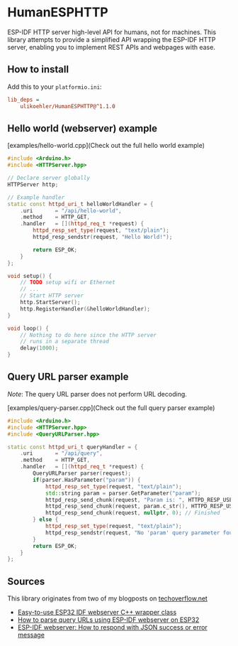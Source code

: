 # HumanESPHTTP
ESP-IDF HTTP server high-level API for humans, not for machines.
This library attempts to provide a simplified API wrapping the ESP-IDF HTTP server,
enabling you to implement REST APIs and webpages with ease.

## How to install

Add this to your `platformio.ini`:

```ini
lib_deps =
    ulikoehler/HumanESPHTTP@^1.1.0
```

## Hello world (webserver) example

[examples/hello-world.cpp](Check out the full hello world example)

```c++
#include <Arduino.h>
#include <HTTPServer.hpp>

// Declare server globally
HTTPServer http;

// Example handler
static const httpd_uri_t helloWorldHandler = {
    .uri       = "/api/hello-world",
    .method    = HTTP_GET,
    .handler   = [](httpd_req_t *request) {
        httpd_resp_set_type(request, "text/plain");
        httpd_resp_sendstr(request, "Hello World!");

        return ESP_OK;
    }
};

void setup() {
    // TODO setup wifi or Ethernet
    // ...
    // Start HTTP server
    http.StartServer();
    http.RegisterHandler(&helloWorldHandler);
}

void loop() {
    // Nothing to do here since the HTTP server
    // runs in a separate thread
    delay(1000);
}
```

## Query URL parser example

*Note*: The query URL parser does not perform URL decoding.

[examples/query-parser.cpp](Check out the full query parser example)

```c++
#include <Arduino.h>
#include <HTTPServer.hpp>
#include <QueryURLParser.hpp>

static const httpd_uri_t queryHandler = {
    .uri       = "/api/query",
    .method    = HTTP_GET,
    .handler   = [](httpd_req_t *request) {
        QueryURLParser parser(request);
        if(parser.HasParameter("param")) {
            httpd_resp_set_type(request, "text/plain");
            std::string param = parser.GetParameter("param");
            httpd_resp_send_chunk(request, "Param is: ", HTTPD_RESP_USE_STRLEN);
            httpd_resp_send_chunk(request, param.c_str(), HTTPD_RESP_USE_STRLEN);
            httpd_resp_send_chunk(request, nullptr, 0); // Finished
        } else {
            httpd_resp_set_type(request, "text/plain");
            httpd_resp_sendstr(request, "No 'param' query parameter found!");
        }
        return ESP_OK;
    }
};
```

## Sources

This library originates from two of my blogposts on [techoverflow.net](https://techoverflow.net)
- [Easy-to-use ESP32 IDF webserver C++ wrapper class
](https://techoverflow.net/2023/06/13/easy-to-use-esp32-idf-webserver-c-wrapper-class/)
- [How to parse query URLs using ESP-IDF webserver on ESP32](https://techoverflow.net/2023/06/13/how-to-parse-query-urls-using-esp-idf-webserver-on-esp32/)
- [ESP-IDF webserver: How to respond with JSON success or error message
](https://techoverflow.net/2023/06/13/esp-idf-webserver-how-to-respond-with-json-success-or-error-message/)
